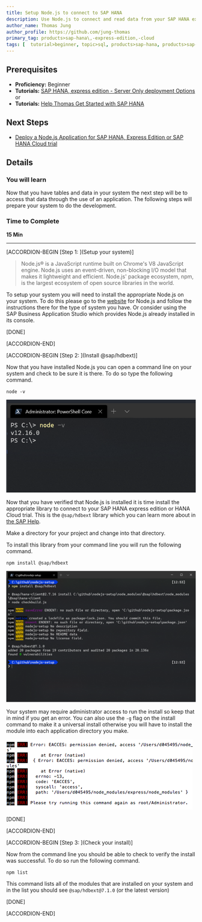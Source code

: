 ```yaml
---
title: Setup Node.js to connect to SAP HANA
description: Use Node.js to connect and read data from your SAP HANA express edition or SAP HANA Cloud trial
author_name: Thomas Jung
author_profile: https://github.com/jung-thomas
primary_tag: products>sap-hana\,-express-edition,-cloud
tags: [  tutorial>beginner, topic>sql, products>sap-hana, products>sap-hana\,-express-edition, products>sap-hana-cloud ]
---
```


## Prerequisites  
 - **Proficiency:** Beginner
 - **Tutorials:** [SAP HANA, express edition - Server Only deployment Options](hxe-database-server) or
 - **Tutorials:** [Help Thomas Get Started with SAP HANA](hana-trial-advanced-analytics)

## Next Steps
 - [Deploy a Node.js Application for SAP HANA, Express Edition or SAP HANA Cloud trial](hxe-node-express)

## Details
### You will learn  
Now that you have tables and data in your system the next step will be to access that data through the use of an application. The following steps will prepare your system to do the development.

### Time to Complete
**15 Min**

---

[ACCORDION-BEGIN [Step 1: ](Setup your system)]

> Node.js® is a JavaScript runtime built on Chrome's V8 JavaScript engine. Node.js uses an event-driven, non-blocking I/O model that makes it lightweight and efficient. Node.js' package ecosystem, npm, is the largest ecosystem of open source libraries in the world.

To setup your system you will need to install the appropriate Node.js on your system. To do this please go to the [website](https://nodejs.org/en/) for Node.js and follow the instructions there for the type of system you have. Or consider using the SAP Business Application Studio which provides Node.js already installed in its console.

[DONE]

[ACCORDION-END]

[ACCORDION-BEGIN [Step 2: ](Install @sap/hdbext)]

Now that you have installed Node.js you can open a command line on your system and check to be sure it is there. To do so type the following command.

```shell
node -v
```

![Node version](1.png)

Now that you have verified that Node.js is installed it is time install the appropriate library to connect to your SAP HANA express edition or HANA Cloud trial. This is the `@sap/hdbext` library which you can learn more about in [the SAP Help](https://help.sap.com/viewer/4505d0bdaf4948449b7f7379d24d0f0d/latest/en-US/54513272339246049bf438a03a8095e4.html#loio54513272339246049bf438a03a8095e4__section_ilt_mkt_vt).

Make a directory for your project and change into that directory.

To install this library from your command line you will run the following command.

```shell
npm install @sap/hdbext
```

![npm install](1_1.png)

Your system may require administrator access to run the install so keep that in mind if you get an error. You can also use the `-g` flag on the install command to make it a universal install otherwise you will have to install the module into each application directory you make.

![permission denied](2.png)

[DONE]

[ACCORDION-END]


[ACCORDION-BEGIN [Step 3: ](Check your install)]

Now from the command line you should be able to check to verify the install was successful. To do so run the following command.

```
npm list
```

This command lists all of the modules that are installed on your system and in the list you should see `@sap/hdbext@7.1.0` (or the latest version)

[DONE]

[ACCORDION-END]
